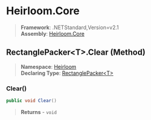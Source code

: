 # Heirloom.Core

> **Framework**: .NETStandard,Version=v2.1  
> **Assembly**: [Heirloom.Core][0]

## RectanglePacker\<T>.Clear (Method)

> **Namespace**: [Heirloom][0]  
> **Declaring Type**: [RectanglePacker\<T>][1]

### Clear()

```cs
public void Clear()
```

> **Returns** - `void`

[0]: ../../../Heirloom.Core.md
[1]: ../RectanglePacker[T].md
